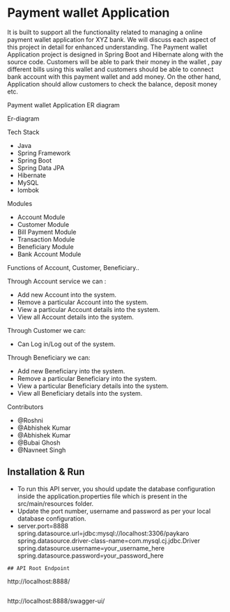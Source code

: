 


# Payment wallet Application
It is built to support all the functionality related to managing a online payment wallet application for XYZ bank. We will discuss each aspect of this project in detail for enhanced understanding. The Payment wallet Application project is designed in Spring Boot and Hibernate along with the source code. Customers will be able to park their money in the wallet , pay different bills using this wallet and customers should be able to connect bank account with this payment wallet and add money.  On the other hand, Application should allow customers to check the balance, deposit money etc.



Payment wallet Application ER diagram

Er-diagram

Tech Stack

- Java
- Spring Framework
- Spring Boot
- Spring Data JPA
- Hibernate
- MySQL
- lombok

Modules

- Account Module
- Customer Module
- Bill Payment Module
- Transaction Module
- Beneficiary Module
- Bank Account Module

Functions of Account, Customer, Beneficiary..

Through Account service we can :

- Add new Account into the system.
- Remove a particular Account into the system.
- View a particular Account details into the system.
- View all Account details into the system.


Through Customer we can:

- Can Log in/Log out of the system.

Through Beneficiary we can:


- Add new Beneficiary into the system.
- Remove a particular Beneficiary into the system.
- View a particular Beneficiary details into the system.
- View all Beneficiary details into the system.

Contributors

- @Roshni
- @Abhishek Kumar
- @Abhishek Kumar
- @Bubai Ghosh
- @Navneet Singh

## Installation & Run

- To run this API server, you should update the database configuration inside the application.properties file which is present in the src/main/resources folder.
- Update the port number, username and password as per your local database configuration.
- server.port=8888
spring.datasource.url=jdbc:mysql://localhost:3306/paykaro
spring.datasource.driver-class-name=com.mysql.cj.jdbc.Driver
spring.datasource.username=your_username_here
spring.datasource.password=your_password_here
```
## API Root Endpoint
```
http://localhost:8888/
```
```
http://localhost:8888/swagger-ui/
```
